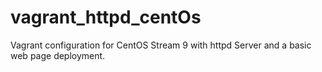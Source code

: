 # vagrant_httpd_centOs
Vagrant configuration for CentOS Stream 9 with httpd Server and a basic web page deployment.
